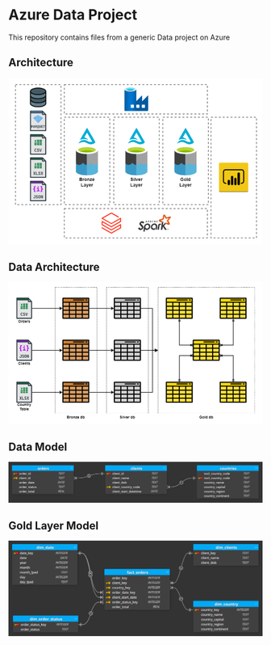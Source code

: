 # Azure Data Project

This repository contains files from a generic Data project on Azure

## Architecture

![Architecture](.attachments/architecture.png)

## Data Architecture

![Data architecture](.attachments/data-architecture.png)

## Data Model

![Data architecture](.attachments/data-model.png)

## Gold Layer Model

![Data architecture](.attachments/data-model-star-schema.png)
